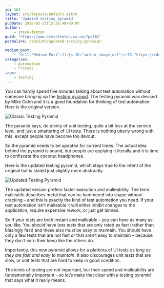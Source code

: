 ```yaml
---
id: 162
layout: src/layouts/Default.astro
title: 'Updated testing pyramid'
pubDate: 2015-03-21T15:56:48+00:00
author:
    - steve-fenton
guid: 'https://www.stevefenton.co.uk/?p=162'
permalink: /2015/03/updated-testing-pyramid/

medium_post:
    - 'O:11:"Medium_Post":11:{s:16:"author_image_url";s:75:"https://cdn-images-1.medium.com/fit/c/400/400/1*eXkhfEuF41g5W_xnc_ydLA.jpeg";s:10:"author_url";s:38:"https://medium.com/@steve.fenton.co.uk";s:11:"byline_name";N;s:12:"byline_email";N;s:10:"cross_link";s:3:"yes";s:2:"id";s:12:"5bbb027008c0";s:21:"follower_notification";s:3:"yes";s:7:"license";s:19:"all-rights-reserved";s:14:"publication_id";s:2:"-1";s:6:"status";s:5:"draft";s:3:"url";s:51:"https://medium.com/@steve.fenton.co.uk/5bbb027008c0";}'
categories:
    - Automation
    - Process
tags:
    - testing
---
```


You can hardly spend five minutes talking about test automation without someone bringing up the [testing pyramid](http://martinfowler.com/bliki/TestPyramid.html). The testing pyramid was devised by Mike Cohn and it is a good foundation for thinking of test automation. Here is the original version.

![Classic Testing Pyramid](https://www.stevefenton.co.uk/wp-content/uploads/2015/07/testing-pyramid-original.png)

The pyramid says, do plenty of unit testing, quite a bit less at the service level, and just a smattering of UI tests. There is nothing utterly wrong with this, except people have become too devout.

So the pyramid needs to be updated for current times. The actual idea behind the pyramid is sound, but people are applying it literally and it is time to confiscate the coconut headphones.

Here is the updated testing pyramid, which stays true to the intent of the original but is stated just slightly more abstractly.

![Updated Testing Pyramid](https://www.stevefenton.co.uk/wp-content/uploads/2015/07/testing-pyramid.png)

The updated version prefers faster execution and malleability. The term malleable describes metal that can be hammered into shape without cracking – and this is exactly the kind of test automation you need. If your test automation isn’t malleable it will either inhibit changes to the application, require expensive rework, or just get binned.

So if your tests are both instant and malleable – you can have as many as you like. You should have less tests that are only rated as fast (rather than blazingly fast) and these also must be easy to maintain. You should have only a few tests that are not fast *or* that aren’t easy to maintain – because they don’t earn their keep like the others do.

Importantly, this new pyramid allows for a plethora of UI tests *as long as they are fast and easy to maintain*. It also discourages unit tests that are slow, or unit tests that are hard to keep in good condition.

The kinds of testing are not important, but their speed and malleability are fundamentally important – so let’s make that clear with a testing pyramid that says what it really means.